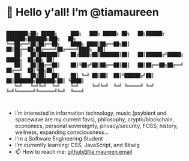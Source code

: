 # 👋 Hello y'all! I’m @tiamaureen

```

████████╗██╗ █████╗     ███╗   ███╗ █████╗ ██╗   ██╗██████╗ ███████╗███████╗███╗   ██╗
╚══██╔══╝██║██╔══██╗    ████╗ ████║██╔══██╗██║   ██║██╔══██╗██╔════╝██╔════╝████╗  ██║
   ██║   ██║███████║    ██╔████╔██║███████║██║   ██║██████╔╝█████╗  █████╗  ██╔██╗ ██║
   ██║   ██║██╔══██║    ██║╚██╔╝██║██╔══██║██║   ██║██╔══██╗██╔══╝  ██╔══╝  ██║╚██╗██║
   ██║   ██║██║  ██║    ██║ ╚═╝ ██║██║  ██║╚██████╔╝██║  ██║███████╗███████╗██║ ╚████║
   ╚═╝   ╚═╝╚═╝  ╚═╝    ╚═╝     ╚═╝╚═╝  ╚═╝ ╚═════╝ ╚═╝  ╚═╝╚══════╝╚══════╝╚═╝  ╚═══╝
                                                                                      
                    
```

-    I’m interested in information technology, music (psybient and spacewave are my current favs), philosophy, crypto/blockchain, economics, personal sovereignty, privacy/security, FOSS, history, wellness, expanding consciousness...
-    I'm a Software Engineering Student
-    I’m currently learning: CSS, JavaScript, and Bitwig
- 📫 How to reach me: github@tia.maureen.email
